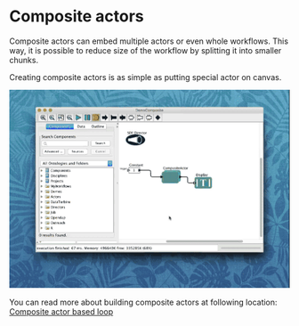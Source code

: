 # Composite actors

Composite actors can embed multiple actors or even whole workflows. This way, it is possible to reduce size of the workflow by splitting it into smaller chunks.

Creating composite actors is as simple as putting special actor on canvas.

![Composite](Composite.gif)

You can read more about building composite actors at following location: [Composite actor based loop](http://scilla.man.poznan.pl:8080/confluence/display/euforia/Introduction+to+Kepler+-+basics#IntroductiontoKepler-basics-3.6Executingadvancedloopworkflow%28CompositeloopRepeat%29) 